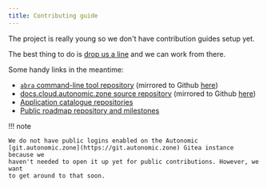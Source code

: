 ```yaml
---
title: Contributing guide
---
```


The project is really young so we don't have contribution guides setup yet.

The best thing to do is [drop us a line](/contact/) and we can work from there.

Some handy links in the meantime:

- [`abra` command-line tool repository](https://git.autonomic.zone/coop-cloud/abra) (mirrored to Github [here](https://github.com/Autonomic-Cooperative/abra))
- [docs.cloud.autonomic.zone source repository](https://git.autonomic.zone/coop-cloud/docs.cloud.autonomic.zone) (mirrored to Github [here](https://github.com/Autonomic-Cooperative/docs.cloud.autonomic.zone))
- [Application catalogue repositories](https://git.autonomic.zone/coop-cloud)
- [Public roadmap repository and milestones](https://git.autonomic.zone/coop-cloud/organising/issues)

!!! note

    We do not have public logins enabled on the Autonomic
    [git.autonomic.zone](https://git.autonomic.zone) Gitea instance because we
    haven't needed to open it up yet for public contributions. However, we want
    to get around to that soon.
